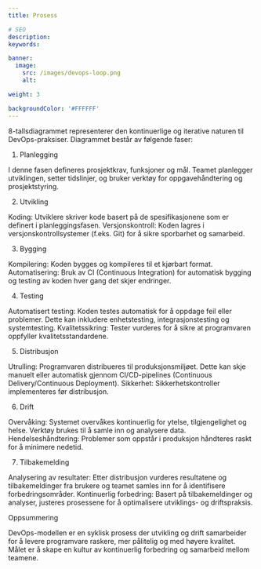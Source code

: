 ```yaml
---
title: Prosess

# SEO
description:
keywords:

banner:
  image:
    src: /images/devops-loop.png
    alt:

weight: 3

backgroundColor: '#FFFFFF'
---
```


8-tallsdiagrammet representerer den kontinuerlige og iterative naturen til DevOps-praksiser. Diagrammet består av følgende faser:

1. Planlegging
   
I denne fasen defineres prosjektkrav, funksjoner og mål. Teamet planlegger utviklingen, setter tidslinjer, og bruker verktøy for oppgavehåndtering og prosjektstyring.


2. Utvikling
   
Koding: Utviklere skriver kode basert på de spesifikasjonene som er definert i planleggingsfasen.
Versjonskontroll: Koden lagres i versjonskontrollsystemer (f.eks. Git) for å sikre sporbarhet og samarbeid.



3. Bygging
   
Kompilering: Koden bygges og kompileres til et kjørbart format.
Automatisering: Bruk av CI (Continuous Integration) for automatisk bygging og testing av koden hver gang det skjer endringer.

4. Testing
 
Automatisert testing: Koden testes automatisk for å oppdage feil eller problemer. Dette kan inkludere enhetstesting, integrasjonstesting og systemtesting.
Kvalitetssikring: Tester vurderes for å sikre at programvaren oppfyller kvalitetsstandardene.

5. Distribusjon
   
Utrulling: Programvaren distribueres til produksjonsmiljøet. Dette kan skje manuelt eller automatisk gjennom CI/CD-pipelines (Continuous Delivery/Continuous Deployment).
Sikkerhet: Sikkerhetskontroller implementeres før distribusjon.

6. Drift
   
Overvåking: Systemet overvåkes kontinuerlig for ytelse, tilgjengelighet og helse. Verktøy brukes til å samle inn og analysere data.
Hendelseshåndtering: Problemer som oppstår i produksjon håndteres raskt for å minimere nedetid.

7. Tilbakemelding
   
Analysering av resultater: Etter distribusjon vurderes resultatene og tilbakemeldinger fra brukere og teamet samles inn for å identifisere forbedringsområder.
Kontinuerlig forbedring: Basert på tilbakemeldinger og analyser, justeres prosessene for å optimalisere utviklings- og driftspraksis.


Oppsummering

DevOps-modellen er en syklisk prosess der utvikling og drift samarbeider for å levere programvare raskere, mer pålitelig og med høyere kvalitet. Målet er å skape en kultur av kontinuerlig forbedring og samarbeid mellom teamene.
